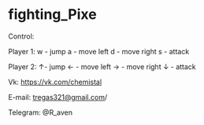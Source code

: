 # fighting_Pixe
Control:

Player 1: w - jump a - move left d - move right s - attack

Player 2: ↑- jump ← - move left → - move right ↓ - attack

Vk: https://vk.com/chemistal

E-mail: tregas321@gmail.com/

Telegram: @R_aven
